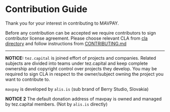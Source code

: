 # Contribution Guide

Thank you for your interest in contributing to MAVPAY.

Before any contribution can be accepted we require contributors to sign contributor license agreement. Please choose relevant CLA from [cla directory](cla) and follow instructions from [CONTRIBUTING.md](https://agreements.berrystudio.eu/CONTRIBUTING.md)

_____________

**NOTICE:** `tez.capital` is joined effort of projects and companies. Related subjects are divided into teams under tez.capital and keep complete ownership and copyright control over projects they develop. You may be required to sign CLA in respect to the owner/subject owning the project you want to contribute to.

`mavpay` is developed by `alis.is` (sub brand of Berry Studio, Slovakia)

**NOTICE 2** The default donation address of mavpay is owned and managed by tez.capital members. (Not by `alis.is` directly) 
